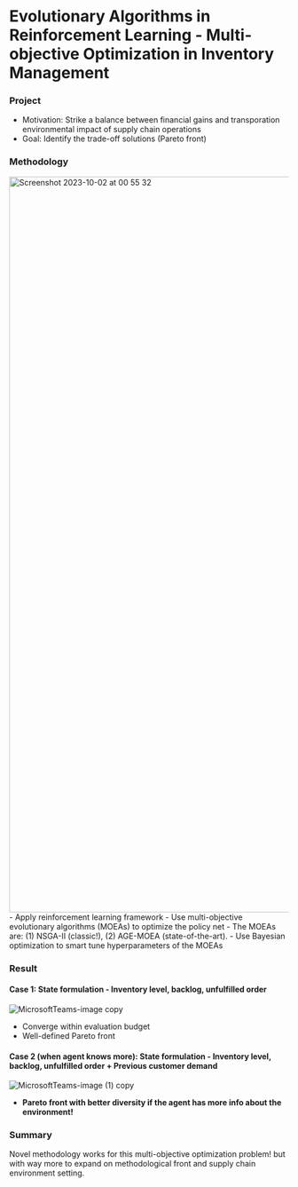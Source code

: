 # Evolutionary Algorithms in Reinforcement Learning - Multi-objective Optimization in Inventory Management
### Project
- Motivation: Strike a balance between financial gains and transporation environmental impact of supply chain operations
- Goal: Identify the trade-off solutions (Pareto front)

### Methodology 
<img width="1326" alt="Screenshot 2023-10-02 at 00 55 32" src="https://github.com/yueqiu2/Multi-objective_SCM/assets/146023548/5c44749b-68b7-44fc-8907-8381a64cb810">
- Apply reinforcement learning framework
- Use multi-objective evolutionary algorithms (MOEAs) to optimize the policy net
- The MOEAs are: (1) NSGA-II (classic!), (2) AGE-MOEA (state-of-the-art).
- Use Bayesian optimization to smart tune hyperparameters of the MOEAs

### Result
#### Case 1: State formulation - Inventory level, backlog, unfulfilled order
![MicrosoftTeams-image copy](https://github.com/yueqiu2/Multi-objective_SCM/assets/146023548/ab3342b3-14ee-4c88-a089-b40460361bed)
- Converge within evaluation budget
- Well-defined Pareto front

#### Case 2 (when agent knows more): State formulation - Inventory level, backlog, unfulfilled order + Previous customer demand
![MicrosoftTeams-image (1) copy](https://github.com/yueqiu2/Multi-objective_SCM/assets/146023548/5be9924a-e9df-4b98-94b9-486eae3972fb)
- **Pareto front with better diversity if the agent has more info about the environment!**

### Summary
Novel methodology works for this multi-objective optimization problem! but with way more to expand on methodological front and supply chain environment setting.
